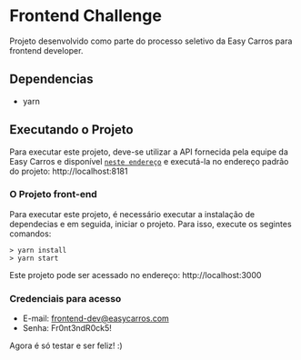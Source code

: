 # Frontend Challenge

Projeto desenvolvido como parte do processo seletivo da Easy Carros para frontend developer.

## Dependencias

- yarn

## Executando o Projeto

Para executar este projeto, deve-se utilizar a API fornecida pela equipe da Easy Carros e disponível [`neste endereço`](http://bitbucket.org/easycarros/frontend-challenge) e executá-la no endereço padrão do projeto: http://localhost:8181

### O Projeto front-end

Para executar este projeto, é necessário executar a instalação de dependecias e em seguida, iniciar o projeto. Para isso, execute os segintes comandos:

```
> yarn install
> yarn start
```

Este projeto pode ser acessado no endereço: http://localhost:3000

### Credenciais para acesso

- E-mail: frontend-dev@easycarros.com
- Senha: Fr0nt3ndR0ck5!

Agora é só testar e ser feliz! :)
